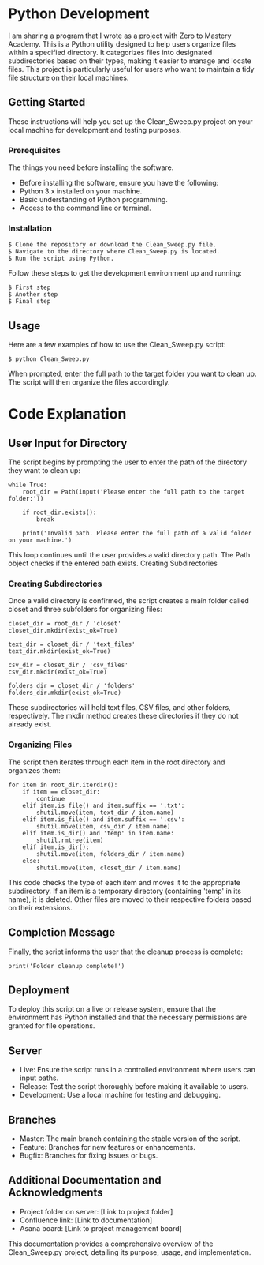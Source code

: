 # Python Development

 I am sharing a program that I wrote as a project with Zero to Mastery Academy. This is a Python utility designed to help users organize files within a specified directory. 
 It categorizes files into designated subdirectories based on their types, 
 making it easier to manage and locate files. This project is particularly useful for users who want to maintain a tidy file structure on their local machines.

## Getting Started

These instructions will help you set up the Clean_Sweep.py project on your local machine for development and testing purposes.

### Prerequisites

The things you need before installing the software.

* Before installing the software, ensure you have the following:
* Python 3.x installed on your machine.
* Basic understanding of Python programming.
* Access to the command line or terminal.
  
### Installation

```
$ Clone the repository or download the Clean_Sweep.py file.
$ Navigate to the directory where Clean_Sweep.py is located.
$ Run the script using Python.
```
Follow these steps to get the development environment up and running:

```
$ First step
$ Another step
$ Final step
```

## Usage

Here are a few examples of how to use the Clean_Sweep.py script:

```
$ python Clean_Sweep.py

```
When prompted, enter the full path to the target folder you want to clean up. The script will then organize the files accordingly.

# Code Explanation
## User Input for Directory

The script begins by prompting the user to enter the path of the directory they want to clean up:
```
while True:
    root_dir = Path(input('Please enter the full path to the target folder:'))

    if root_dir.exists():
        break

    print('Invalid path. Please enter the full path of a valid folder on your machine.')
```
This loop continues until the user provides a valid directory path. The Path object checks if the entered path exists.
Creating Subdirectories

### Creating Subdirectories

Once a valid directory is confirmed, the script creates a main folder called closet and three subfolders for organizing files:
```
closet_dir = root_dir / 'closet'
closet_dir.mkdir(exist_ok=True)

text_dir = closet_dir / 'text_files'
text_dir.mkdir(exist_ok=True)

csv_dir = closet_dir / 'csv_files'
csv_dir.mkdir(exist_ok=True)

folders_dir = closet_dir / 'folders'
folders_dir.mkdir(exist_ok=True)
```
These subdirectories will hold text files, CSV files, and other folders, respectively. The mkdir method creates these directories if they do not already exist.

### Organizing Files

The script then iterates through each item in the root directory and organizes them:

```
for item in root_dir.iterdir():
    if item == closet_dir:
        continue
    elif item.is_file() and item.suffix == '.txt':
        shutil.move(item, text_dir / item.name)
    elif item.is_file() and item.suffix == '.csv':
        shutil.move(item, csv_dir / item.name)
    elif item.is_dir() and 'temp' in item.name:
        shutil.rmtree(item)
    elif item.is_dir():
        shutil.move(item, folders_dir / item.name)
    else:
        shutil.move(item, closet_dir / item.name)
```
This code checks the type of each item and moves it to the appropriate subdirectory. If an item is a temporary directory (containing 'temp' in its name), it is deleted. Other files are moved to their respective folders based on their extensions.

## Completion Message

Finally, the script informs the user that the cleanup process is complete:

```
print('Folder cleanup complete!')
```
## Deployment

To deploy this script on a live or release system, ensure that the environment has Python installed and that the necessary permissions are granted for file operations.

## Server

* Live: Ensure the script runs in a controlled environment where users can input paths.
* Release: Test the script thoroughly before making it available to users.
* Development: Use a local machine for testing and debugging.

## Branches

* Master: The main branch containing the stable version of the script.
* Feature: Branches for new features or enhancements.
* Bugfix: Branches for fixing issues or bugs.

## Additional Documentation and Acknowledgments

* Project folder on server: [Link to project folder]
* Confluence link: [Link to documentation]
* Asana board: [Link to project management board]

This documentation provides a comprehensive overview of the Clean_Sweep.py project, detailing its purpose, usage, and implementation.
